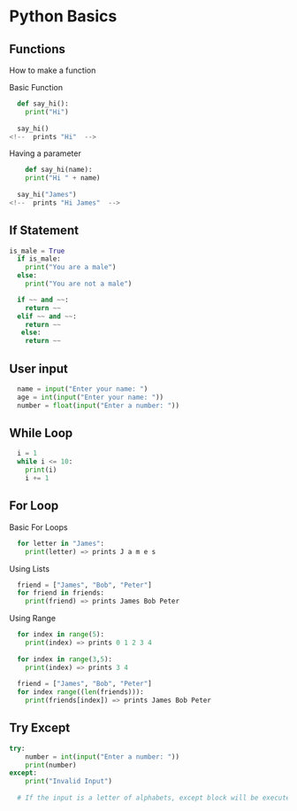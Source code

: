 # Python Basics

## Functions
How to make a function

Basic Function
```python
  def say_hi():
    print("Hi")
  
  say_hi()
<!--  prints "Hi"  -->
```

Having a parameter
```python
    def say_hi(name):
    print("Hi " + name)
  
  say_hi("James")
<!--  prints "Hi James"  -->
```

## If Statement

```python
is_male = True
  if is_male:
    print("You are a male")
  else:
    print("You are not a male")
```
```python
  if ~~ and ~~:
    return ~~
  elif ~~ and ~~:
    return ~~
   else:
    return ~~
```

## User input
```python
  name = input("Enter your name: ")
  age = int(input("Enter your name: "))
  number = float(input("Enter a number: "))
```

## While Loop
```python
  i = 1
  while i <= 10:
    print(i)
    i += 1
```

## For Loop
Basic For Loops
```python
  for letter in "James":
    print(letter) => prints J a m e s
```

Using Lists
```python
  friend = ["James", "Bob", "Peter"]
  for friend in friends:
    print(friend) => prints James Bob Peter
```
Using Range
```python
  for index in range(5):
    print(index) => prints 0 1 2 3 4
    
  for index in range(3,5):
    print(index) => prints 3 4
    
  friend = ["James", "Bob", "Peter"]
  for index range((len(friends))):
    print(friends[index]) => prints James Bob Peter
```

## Try Except
```python
try:
    number = int(input("Enter a number: "))
    print(number)
except:
    print("Invalid Input")
    
  # If the input is a letter of alphabets, except block will be executed because it needs to be a integer number
```

